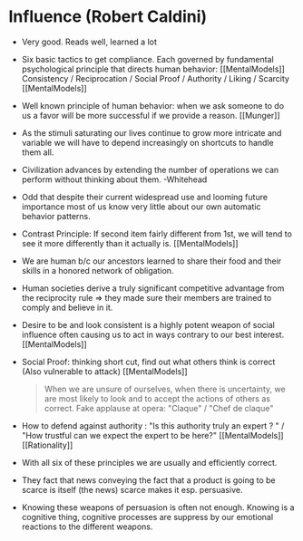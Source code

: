 # Influence (Robert Caldini)

- Very good. Reads well, learned a lot

- Six basic tactics to get compliance. Each governed by fundamental psychological principle that directs human behavior: [[MentalModels]]
  Consistency / Reciprocation / Social Proof / Authority / Liking / Scarcity [[MentalModels]]

- Well known principle of human behavior: when we ask someone to do us a favor will be more successful if we provide a reason. [[Munger]]

- As the stimuli saturating our lives continue to grow more intricate and variable we will have to depend increasingly on shortcuts to handle them all.

- Civilization advances by extending the number of operations we can perform without thinking about them. -Whitehead

- Odd that despite their current widespread use and looming future importance most of us know very little about our own automatic behavior patterns. 

- Contrast Principle: If second item fairly different from 1st, we will tend to see it more differently than it actually is. [[MentalModels]]

- We are human b/c our ancestors learned to share their food and their skills in a honored network of obligation.

- Human societies derive a truly significant competitive advantage from the reciprocity rule => they made sure their members are trained to comply and believe in it.

- Desire to be and look consistent is a highly potent weapon of social influence often causing us to act in ways contrary to our best interest. [[MentalModels]]

- Social Proof: thinking short cut, find out what others think is correct (Also vulnerable to attack) [[MentalModels]]
  > When we are unsure of ourselves, when there is uncertainty, we are most likely to look and to accept the actions of others as correct.
  > Fake applause at opera: "Claque" / "Chef de claque"

- How to defend against authority : "Is this authority truly an expert ? " / "How trustful can we expect the expert to be here?" [[MentalModels]] [[Rationality]]

- With all six of these principles we are usually and efficiently correct.

- They fact that news conveying the fact that a product is going to be scarce is itself (the news) scarce makes it esp. persuasive.

- Knowing these weapons of persuasion is often not enough. Knowing is a cognitive thing, cognitive processes are suppress by our emotional reactions to the different weapons.
